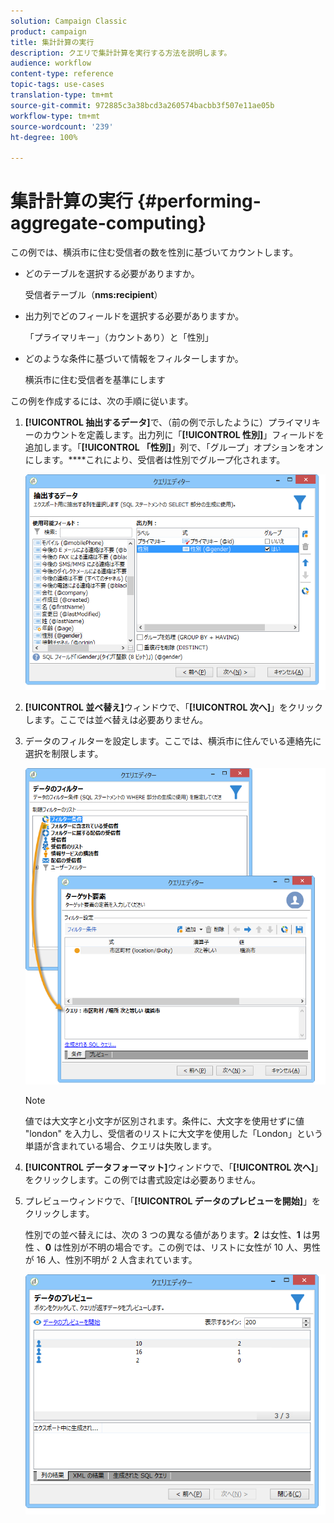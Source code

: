 ```yaml
---
solution: Campaign Classic
product: campaign
title: 集計計算の実行
description: クエリで集計計算を実行する方法を説明します。
audience: workflow
content-type: reference
topic-tags: use-cases
translation-type: tm+mt
source-git-commit: 972885c3a38bcd3a260574bacbb3f507e11ae05b
workflow-type: tm+mt
source-wordcount: '239'
ht-degree: 100%

---
```



# 集計計算の実行 {#performing-aggregate-computing}

この例では、横浜市に住む受信者の数を性別に基づいてカウントします。

* どのテーブルを選択する必要がありますか。

   受信者テーブル（**nms:recipient**）

* 出力列でどのフィールドを選択する必要がありますか。

   「プライマリキー」（カウントあり）と「性別」

* どのような条件に基づいて情報をフィルターしますか。

   横浜市に住む受信者を基準にします

この例を作成するには、次の手順に従います。

1. **[!UICONTROL 抽出するデータ]**&#x200B;で、（前の例で示したように）プライマリキーのカウントを定義します。出力列に「**[!UICONTROL 性別]**」フィールドを追加します。「**[!UICONTROL 「性別]**」列で、「グループ」オプションをオンにします。****&#x200B;これにより、受信者は性別でグループ化されます。

   ![](assets/query_editor_nveau_27.png)

1. **[!UICONTROL 並べ替え]**&#x200B;ウィンドウで、「**[!UICONTROL 次へ]**」をクリックします。ここでは並べ替えは必要ありません。
1. データのフィルターを設定します。ここでは、横浜市に住んでいる連絡先に選択を制限します。

   ![](assets/query_editor_22.png)

   >[!NOTE]
   >
   >値では大文字と小文字が区別されます。条件に、大文字を使用せずに値 &quot;london&quot; を入力し、受信者のリストに大文字を使用した「London」という単語が含まれている場合、クエリは失敗します。

1. **[!UICONTROL データフォーマット]**&#x200B;ウィンドウで、「**[!UICONTROL 次へ]**」をクリックします。この例では書式設定は必要ありません。
1. プレビューウィンドウで、「**[!UICONTROL データのプレビューを開始]**」をクリックします。

   性別での並べ替えには、次の 3 つの異なる値があります。**2** は女性、**1** は男性 、**0** は性別が不明の場合です。この例では、リストに女性が 10 人、男性が 16 人、性別不明が 2 人含まれています。

   ![](assets/query_editor_agregat_04.png)
